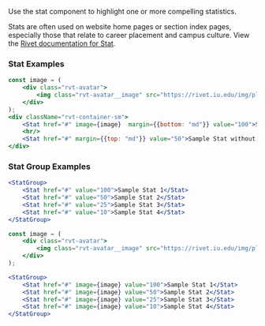 Use the stat component to highlight one or more compelling statistics.

Stats are often used on website home pages or section index pages, especially those that relate to career placement and campus culture.
View the [Rivet documentation for Stat](https://rivet.uits.iu.edu/components/stat/).

### Stat Examples

<!-- prettier-ignore-start -->
```jsx
const image = (
    <div class="rvt-avatar">
        <img class="rvt-avatar__image" src="https://rivet.iu.edu/img/placeholder/avatar-1.webp" alt="" />
    </div>
);
<div className="rvt-container-sm">
    <Stat href="#" image={image}  margin={{bottom: "md"}} value="100">Sample Stat with image</Stat>
    <hr/>
    <Stat href="#" margin={{top: "md"}} value="50">Sample Stat without image</Stat>
</div>
```
<!-- prettier-ignore-end -->

### Stat Group Examples

<!-- prettier-ignore-start -->
```jsx
<StatGroup>
    <Stat href="#" value="100">Sample Stat 1</Stat>
    <Stat href="#" value="50">Sample Stat 2</Stat>
    <Stat href="#" value="25">Sample Stat 3</Stat>
    <Stat href="#" value="10">Sample Stat 4</Stat>
</StatGroup>
```
<!-- prettier-ignore-end -->

<!-- prettier-ignore-start -->
```jsx
const image = (
    <div class="rvt-avatar">
        <img class="rvt-avatar__image" src="https://rivet.iu.edu/img/placeholder/avatar-1.webp" alt="" />
    </div>
);

<StatGroup>
    <Stat href="#" image={image} value="100">Sample Stat 1</Stat>
    <Stat href="#" image={image} value="50">Sample Stat 2</Stat>
    <Stat href="#" image={image} value="25">Sample Stat 3</Stat>
    <Stat href="#" image={image} value="10">Sample Stat 4</Stat>
</StatGroup>
```
<!-- prettier-ignore-end -->
